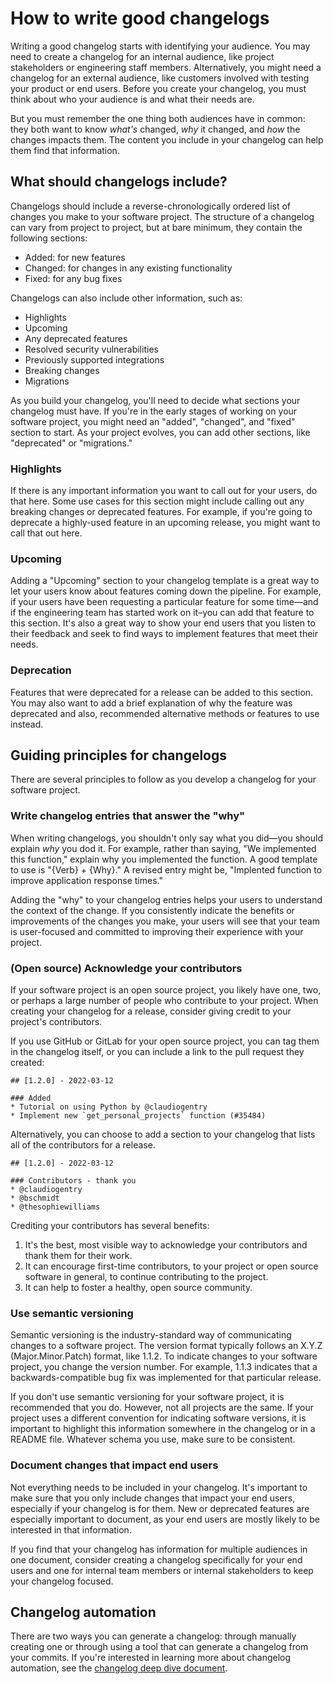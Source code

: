 # How to write good changelogs 

Writing a good changelog starts with identifying your audience. You may need to create a changelog for an internal audience, like project stakeholders or engineering staff members. Alternatively, you might need a changelog for an external audience, like customers involved with testing your product or end users. Before you create your changelog, you must think about who your audience is and what their needs are. 

But you must remember the one thing both audiences have in common: they both want to know *what's* changed, *why* it changed, and *how* the changes impacts them. The content you include in your changelog can help them find that information.

## What should changelogs include?

Changelogs should include a reverse-chronologically ordered list of changes you make to your software project. The structure of a changelog can vary from project to project, but at bare minimum, they contain the following sections:

* Added: for new features
* Changed: for changes in any existing functionality 
* Fixed: for any bug fixes

Changelogs can also include other information, such as:

* Highlights
* Upcoming
* Any deprecated features
* Resolved security vulnerabilities
* Previously supported integrations 
* Breaking changes
* Migrations

As you build your changelog, you'll need to decide what sections your changelog must have. If you're in the early stages of working on your software project, you might need an "added", "changed", and "fixed" section to start. As your project evolves, you can add other sections, like "deprecated" or "migrations."

### Highlights

If there is any important information you want to call out for your users, do that here. Some use cases for this section might include calling out any breaking changes or deprecated features. For example, if you're going to deprecate a highly-used feature in an upcoming release, you might want to call that out here. 

### Upcoming

Adding a "Upcoming" section to your changelog template is a great way to let your users know about features coming down the pipeline. For example, if your users have been requesting a particular feature for some time—and if the engineering team has started work on it–you can add that feature to this section. It's also a great way to show your end users that you listen to their feedback and seek to find ways to implement features that meet their needs.

### Deprecation

Features that were deprecated for a release can be added to this section. You may also want to add a brief explanation of why the feature was deprecated and also, recommended alternative methods or features to use instead.

## Guiding principles for changelogs 

There are several principles to follow as you develop a changelog for your software project.

### Write changelog entries that answer the "why"

When writing changelogs, you shouldn't only say what you did—you should explain *why* you dod it. For example, rather than saying, "We implemented this function," explain why you implemented the function. A good template to use is "{Verb} + {Why}." A revised entry might be, "Implented function to improve application response times." 

Adding the "why" to your changelog entries helps your users to understand the context of the change. If you consistently indicate the benefits or improvements of the changes you make, your users will see that your team is user-focused and committed to improving their experience with your project.

### (Open source) Acknowledge your contributors

If your software project is an open source project, you likely have one, two, or perhaps a large number of people who contribute to your project. When creating your changelog for a release, consider giving credit to your project's contributors. 

If you use GitHub or GitLab for your open source project, you can tag them in the changelog itself, or you can include a link to the pull request they created:

```
## [1.2.0] - 2022-03-12

### Added
* Tutorial on using Python by @claudiogentry
* Implement new `get_personal_projects` function (#35484)
```

Alternatively, you can choose to add a section to your changelog that lists all of the contributors for a release.

```
## [1.2.0] - 2022-03-12

### Contributors - thank you
* @claudiogentry
* @bschmidt
* @thesophiewilliams
```

Crediting your contributors has several benefits:

1. It's the best, most visible way to acknowledge your contributors and thank them for their work. 
2. It can encourage first-time contributors, to your project or open source software in general, to continue contributing to the project. 
3. It can help to foster a healthy, open source community. 

### Use semantic versioning

Semantic versioning is the industry-standard way of communicating changes to a software project. The version format typically follows an X.Y.Z (Major.Minor.Patch) format, like 1.1.2. To indicate changes to your software project, you change the version number. For example, 1.1.3 indicates that a backwards-compatible bug fix was implemented for that particular release. 

If you don't use semantic versioning for your software project, it is recommended that you do. However, not all projects are the same. If your project uses a different convention for indicating software versions, it is important to highlight this information somewhere in the changelog or in a README file. Whatever schema you use, make sure to be consistent.

### Document changes that impact end users

Not everything needs to be included in your changelog. It's important to make sure that you only include changes that impact your end users, especially if your changelog is for them. New or deprecated features are especially important to document, as your end users are mostly likely to be interested in that information. 

If you find that your changelog has information for multiple audiences in one document, consider creating a changelog specifically for your end users and one for internal team members or internal stakeholders to keep your changelog focused.

## Changelog automation

There are two ways you can generate a changelog: through manually creating one or through using a tool that can generate a changelog from your commits. If you're interested in learning more about changelog automation, see the [changelog deep dive document](changelog-deep-dive-guide.md).